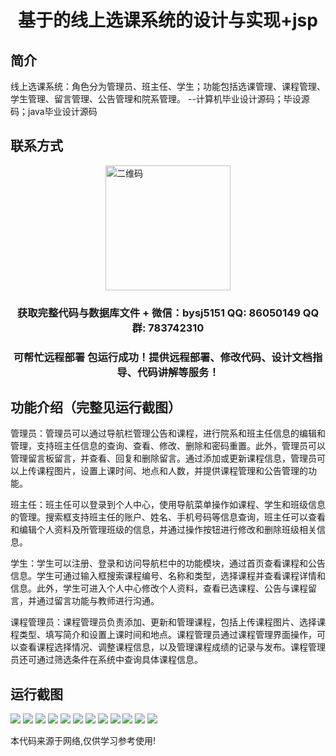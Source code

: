 <p><h1 align="center">基于的线上选课系统的设计与实现+jsp</h1></p>

## 简介
线上选课系统：角色分为管理员、班主任、学生；功能包括选课管理、课程管理、学生管理、留言管理、公告管理和院系管理。    --计算机毕业设计源码；毕设源码；java毕业设计源码


## 联系方式
<img src="https://bs-1329754181.cos.ap-shanghai.myqcloud.com/wx.jpg" alt="二维码" style="display: block; margin: 0 auto;" width="200px">
<p><h3 align="center">获取完整代码与数据库文件 + 微信：bysj5151 QQ: 86050149 QQ群: 783742310</h3></p>
<p><h3 align="center">可帮忙远程部署 包运行成功！提供远程部署、修改代码、设计文档指导、代码讲解等服务！</h3></p>

## 功能介绍（完整见运行截图）
管理员：管理员可以通过导航栏管理公告和课程，进行院系和班主任信息的编辑和管理，支持班主任信息的查询、查看、修改、删除和密码重置。此外，管理员可以管理留言板留言，并查看、回复和删除留言。通过添加或更新课程信息，管理员可以上传课程图片，设置上课时间、地点和人数，并提供课程管理和公告管理的功能。

班主任：班主任可以登录到个人中心，使用导航菜单操作如课程、学生和班级信息的管理。搜索框支持班主任的账户、姓名、手机号码等信息查询，班主任可以查看和编辑个人资料及所管理班级的信息，并通过操作按钮进行修改和删除班级相关信息。

学生：学生可以注册、登录和访问导航栏中的功能模块，通过首页查看课程和公告信息。学生可通过输入框搜索课程编号、名称和类型，选择课程并查看课程详情和信息。此外，学生可进入个人中心修改个人资料，查看已选课程、公告与课程留言，并通过留言功能与教师进行沟通。

课程管理员：课程管理员负责添加、更新和管理课程，包括上传课程图片、选择课程类型、填写简介和设置上课时间和地点。课程管理员通过课程管理界面操作，可以查看课程选择情况、调整课程信息，以及管理课程成绩的记录与发布。课程管理员还可通过筛选条件在系统中查询具体课程信息。


## 运行截图
![](https://bs-1329754181.cos.ap-shanghai.myqcloud.com/ssm/OnlineCourseSelectionSystem1/img/001.jpg)
![](https://bs-1329754181.cos.ap-shanghai.myqcloud.com/ssm/OnlineCourseSelectionSystem1/img/002.jpg)
![](https://bs-1329754181.cos.ap-shanghai.myqcloud.com/ssm/OnlineCourseSelectionSystem1/img/003.jpg)
![](https://bs-1329754181.cos.ap-shanghai.myqcloud.com/ssm/OnlineCourseSelectionSystem1/img/004.jpg)
![](https://bs-1329754181.cos.ap-shanghai.myqcloud.com/ssm/OnlineCourseSelectionSystem1/img/005.jpg)
![](https://bs-1329754181.cos.ap-shanghai.myqcloud.com/ssm/OnlineCourseSelectionSystem1/img/006.jpg)
![](https://bs-1329754181.cos.ap-shanghai.myqcloud.com/ssm/OnlineCourseSelectionSystem1/img/007.jpg)
![](https://bs-1329754181.cos.ap-shanghai.myqcloud.com/ssm/OnlineCourseSelectionSystem1/img/008.jpg)
![](https://bs-1329754181.cos.ap-shanghai.myqcloud.com/ssm/OnlineCourseSelectionSystem1/img/009.jpg)
![](https://bs-1329754181.cos.ap-shanghai.myqcloud.com/ssm/OnlineCourseSelectionSystem1/img/010.jpg)
![](https://bs-1329754181.cos.ap-shanghai.myqcloud.com/ssm/OnlineCourseSelectionSystem1/img/011.jpg)
![](https://bs-1329754181.cos.ap-shanghai.myqcloud.com/ssm/OnlineCourseSelectionSystem1/img/012.jpg)

<p>本代码来源于网络,仅供学习参考使用!</p>
